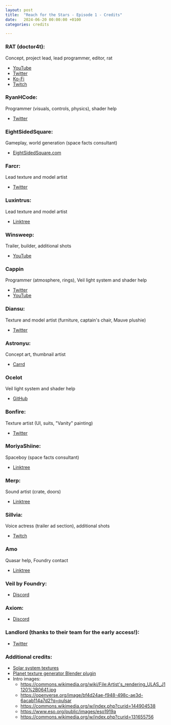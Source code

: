 ```yaml
---
layout: post
title:  "Reach for the Stars - Episode 1 - Credits"
date:   2024-06-20 00:00:00 +0100
categories: credits

---
```


### RAT (doctor4t):

Concept, project lead, lead programmer, editor, rat

- [YouTube](https://www.youtube.com/doctor4t)
- [Twitter](https://twitter.com/doctor4t_)
- [Ko-Fi](https://ko-fi.com/doctor4t)
- [Twitch](https://www.twitch.tv/doctor4t)

### RyanHCode:

Programmer (visuals, controls, physics), shader help

- [Twitter](https://twitter.com/RyanHCode)

### EightSidedSquare:

Gameplay, world generation (space facts consultant)

- [EightSidedSquare.com](https://eightsidedsquare.com)

### Farcr:

Lead texture and model artist

- [Twitter](https://twitter.com/Farcr__)

### Luxintrus:

Lead texture and model artist

- [Linktree](https://linktr.ee/luxintrus)

### Winsweep:

Trailer, builder, additional shots

- [YouTube](https://www.youtube.com/@WinSweep)

### Cappin

Programmer (atmosphere, rings), Veil light system and shader help

- [Twitter](https://twitter.com/birsy_)
- [YouTube](https://www.youtube.com/@cppin)

### Diansu:

Texture and model artist (furniture, captain's chair, Mauve plushie)

- [Twitter](https://twitter.com/Diansu16)

### Astronyu:

Concept art, thumbnail artist

- [Carrd](https://astronyu.carrd.co/)

### Ocelot

Veil light system and shader help

- [GitHub](https://github.com/Ocelot5836)

### Bonfire:

Texture artist (UI, suits, "Vanity" painting)

- [Twitter](https://twitter.com/8onfire)

### MoriyaShiine:

Spaceboy (space facts consultant)

- [Linktree](https://linktr.ee/moriyashiine)

### Merp:

Sound artist (crate, doors)

- [Linktree](https://linktr.ee/i_am_merp)

### Sillvia:

Voice actress (trailer ad section), additional shots

- [Twitch](https://www.twitch.tv/sillviatv)

### Amo

Quasar help, Foundry contact

- [Linktree](https://linktr.ee/amoaster)

### Veil by Foundry:

- [Discord](https://discord.gg/2aqTX9QWKU)

### Axiom:

- [Discord](https://discord.com/invite/axiomtool)

### Landlord (thanks to their team for the early access!):

- [Twitter](https://twitter.com/c_aeronautics)

### Additional credits:

- [Solar system textures](https://www.solarsystemscope.com/textures/)
- [Planet texture generator Blender plugin](https://www.blenderartists.org/t/procedural-planet-generator/1368598)
- Intro images:
	- https://commons.wikimedia.org/wiki/File:Artist's_rendering_ULAS_J1120%2B0641.jpg
	- https://openverse.org/image/bf4d24ae-f948-498c-ae3d-6acab114a7d2?q=pulsar
	- https://commons.wikimedia.org/w/index.php?curid=144904538 
	- https://www.eso.org/public/images/eso1919a
	- https://commons.wikimedia.org/w/index.php?curid=131655756 
